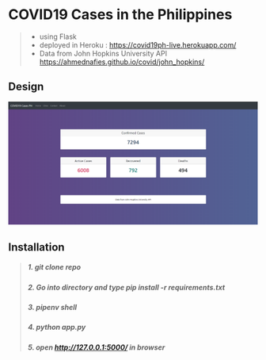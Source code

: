 # COVID19 Cases in the Philippines
> - using Flask
> - deployed in Heroku : https://covid19ph-live.herokuapp.com/
> - Data from John Hopkins University API https://ahmednafies.github.io/covid/john_hopkins/

## Design
![Screenshot](https://github.com/bermylle/covid19PH_live/blob/master/Readme/img.PNG)


## Installation
>##### 1. git clone repo
>##### 2. Go into directory and type pip install -r requirements.txt
>##### 3. pipenv shell
>##### 4. python app.py 
>##### 5. open http://127.0.0.1:5000/ in browser

